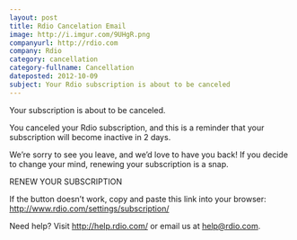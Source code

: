 ```yaml
---
layout: post
title: Rdio Cancelation Email
image: http://i.imgur.com/9UHgR.png
companyurl: http://rdio.com
company: Rdio
category: cancellation
category-fullname: Cancellation
dateposted: 2012-10-09
subject: Your Rdio subscription is about to be canceled
---
```


Your subscription is about to be canceled.


You canceled your Rdio subscription, and this is a reminder that your subscription will become inactive in 2 days. 


We’re sorry to see you leave, and we’d love to have you back! If you decide to change your mind, renewing your subscription is a snap. 

RENEW YOUR SUBSCRIPTION

If the button doesn’t work, copy and paste this link into your browser:
http://www.rdio.com/settings/subscription/

Need help? Visit http://help.rdio.com/ or email us at help@rdio.com.